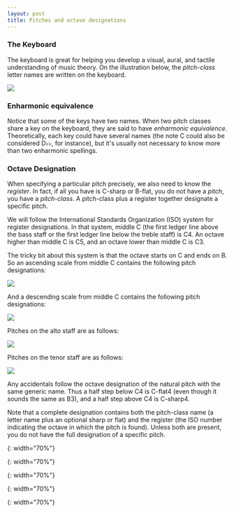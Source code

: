 ```yaml
---
layout: post
title: Pitches and octave designations
---
```


### The Keyboard ###

The keyboard is great for helping you develop a visual, aural, and tactile understanding of music theory. On the illustration below, the *pitch-class* letter names are written on the keyboard.

![][keyboard]

### Enharmonic equivalence ###

Notice that some of the keys have two names. When two pitch classes share a key on the keyboard, they are said to have *enharmonic equivalence*. Theoretically, each key could have several names (the note C could also be considered D&#9837;&#9837;, for instance), but it's usually not necessary to know more than two enharmonic spellings.

### Octave Designation ###

When specifying a particular pitch precisely, we also need to know the *register*. In fact, if all you have is C-sharp or B-flat, you do not have a *pitch*, you have a *pitch-class*. A pitch-class plus a register together designate a specific pitch.

We will follow the International Standards Organization (ISO) system for register designations. In that system, middle C (the first ledger line above the bass staff or the first ledger line below the treble staff) is C4. An octave higher than middle C is C5, and an octave lower than middle C is C3.

The tricky bit about this system is that the octave starts on C and ends on B. So an ascending scale from middle C contains the following pitch designations:

![][C4toC5]

And a descending scale from middle C contains the following pitch designations:

![][C4toC3]

Pitches on the alto staff are as follows:

![][F3toG4]

Pitches on the tenor staff are as follows:

![][tenor]

Any accidentals follow the octave designation of the natural pitch with the same generic name. Thus a half step below C4 is C-flat4 (even though it sounds the same as B3), and a half step above C4 is C-sharp4.

Note that a complete designation contains both the pitch-class name (a letter name plus an optional sharp or flat) and the register (the ISO number indicating the octave in which the pitch is found). Unless both are present, you do not have the full designation of a specific pitch.

[C4toC5]: Graphics/C4toC5.png
{: width="70%"}

[C4toC3]: Graphics/C4toC3.png
{: width="70%"}

[F3toG4]: Graphics/F3toG4-alto.png
{: width="70%"}

[keyboard]: Graphics/keyboardlayout-small.png
{: width="70%"}

[tenor]: Graphics/pitchesTenor.png
{: width="70%"}
